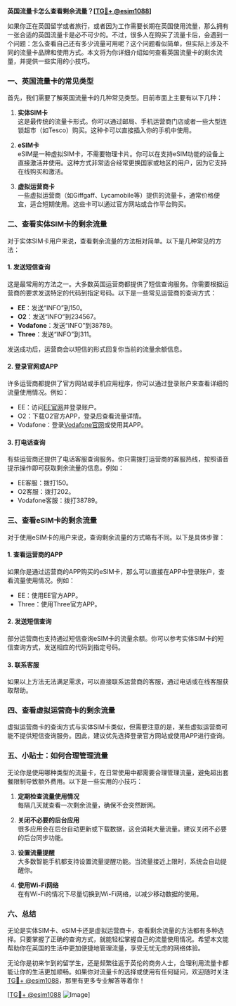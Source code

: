 **英国流量卡怎么查看剩余流量？[[TG💪+ @esim1088](https://t.me/s/esim1088)]**

如果你正在英国留学或者旅行，或者因为工作需要长期在英国使用流量，那么拥有一张合适的英国流量卡是必不可少的。不过，很多人在购买了流量卡后，会遇到一个问题：怎么查看自己还有多少流量可用呢？这个问题看似简单，但实际上涉及不同的流量卡品牌和使用方式。本文将为你详细介绍如何查看英国流量卡的剩余流量，并提供一些实用的小技巧。

### 一、英国流量卡的常见类型

首先，我们需要了解英国流量卡的几种常见类型。目前市面上主要有以下几种：

1. **实体SIM卡**  
   这是最传统的流量卡形式。你可以通过邮局、手机运营商门店或者一些大型连锁超市（如Tesco）购买。这种卡可以直接插入你的手机中使用。

2. **eSIM卡**  
   eSIM是一种虚拟SIM卡，不需要物理卡片。你可以在支持eSIM功能的设备上直接激活并使用。这种方式非常适合经常更换国家或地区的用户，因为它支持在线购买和激活。

3. **虚拟运营商卡**  
   一些虚拟运营商（如Giffgaff、Lycamobile等）提供的流量卡，通常价格便宜，适合短期使用。这些卡可以通过官方网站或合作平台购买。

### 二、查看实体SIM卡的剩余流量

对于实体SIM卡用户来说，查看剩余流量的方法相对简单。以下是几种常见的方法：

#### 1. 发送短信查询
这是最常用的方法之一。大多数英国运营商都提供了短信查询服务。你需要根据运营商的要求发送特定的代码到指定号码。以下是一些常见运营商的查询方式：

- **EE**：发送“INFO”到150。
- **O2**：发送“INFO”到234567。
- **Vodafone**：发送“INFO”到38789。
- **Three**：发送“INFO”到311。

发送成功后，运营商会以短信的形式回复你当前的流量余额信息。

#### 2. 登录官网或APP
许多运营商都提供了官方网站或手机应用程序，你可以通过登录账户来查看详细的流量使用情况。例如：

- EE：访问[EE官网](https://www.ee.co.uk/)并登录账户。
- O2：下载O2官方APP，登录后查看流量详情。
- Vodafone：登录[Vodafone官网](https://www.vodafone.co.uk/)或使用其APP。

#### 3. 打电话查询
有些运营商还提供了电话客服查询服务。你只需拨打运营商的客服热线，按照语音提示操作即可获取剩余流量的信息。例如：

- EE客服：拨打150。
- O2客服：拨打202。
- Vodafone客服：拨打38789。

### 三、查看eSIM卡的剩余流量

对于使用eSIM卡的用户来说，查询剩余流量的方式略有不同。以下是具体步骤：

#### 1. 查看运营商的APP
如果你是通过运营商的APP购买的eSIM卡，那么可以直接在APP中登录账户，查看流量使用情况。例如：

- EE：使用EE官方APP。
- Three：使用Three官方APP。

#### 2. 发送短信查询
部分运营商也支持通过短信查询eSIM卡的流量余额。你可以参考实体SIM卡的短信查询方式，发送相应的代码到指定号码。

#### 3. 联系客服
如果以上方法无法满足需求，可以直接联系运营商的客服，通过电话或在线客服获取帮助。

### 四、查看虚拟运营商卡的剩余流量

虚拟运营商卡的查询方式与实体SIM卡类似，但需要注意的是，某些虚拟运营商可能不提供短信查询服务。因此，建议优先选择登录官方网站或使用APP进行查询。

### 五、小贴士：如何合理管理流量

无论你是使用哪种类型的流量卡，在日常使用中都需要合理管理流量，避免超出套餐限制导致额外费用。以下是一些实用的小技巧：

1. **定期检查流量使用情况**  
   每隔几天就查看一次剩余流量，确保不会突然断网。

2. **关闭不必要的后台应用**  
   很多应用会在后台自动更新或下载数据，这会消耗大量流量。建议关闭不必要的后台同步功能。

3. **设置流量提醒**  
   大多数智能手机都支持设置流量提醒功能。当流量接近上限时，系统会自动提醒你。

4. **使用Wi-Fi网络**  
   在有Wi-Fi的情况下尽量切换到Wi-Fi网络，以减少移动数据的使用。

### 六、总结

无论是实体SIM卡、eSIM卡还是虚拟运营商卡，查看剩余流量的方法都有多种选择。只要掌握了正确的查询方式，就能轻松掌握自己的流量使用情况。希望本文能帮助你在英国的生活中更加便捷地管理流量，享受无忧无虑的网络体验。

无论你是初来乍到的留学生，还是频繁往返于英伦的商务人士，合理利用流量卡都能让你的生活更加顺畅。如果你对流量卡的选择或使用有任何疑问，欢迎随时关注[TG💪+ @esim1088](https://t.me/s/esim1088)，那里有更多专业解答等着你！

[[TG💪+ @esim1088](https://t.me/s/esim1088) ![Image](https://i.postimg.cc/4NQfJmqS/Snipaste-2025-05-13-00-14-12.png)]
